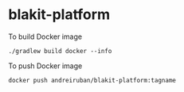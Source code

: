 # blakit-platform


To build Docker image

    ./gradlew build docker --info  
   
To push Docker image 

    docker push andreiruban/blakit-platform:tagname
    

